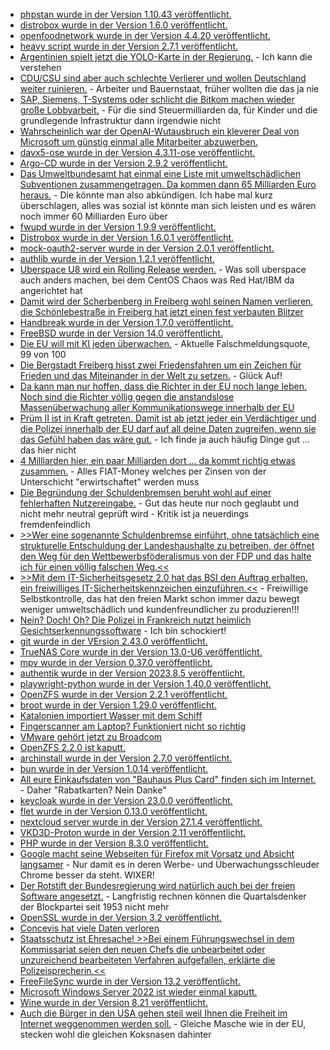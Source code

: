 * [phpstan wurde in der Version 1.10.43 veröffentlicht.](https://github.com/phpstan/phpstan/releases/tag/1.10.43)
* [distrobox wurde in der Version 1.6.0 veröffentlicht.](https://github.com/89luca89/distrobox/releases/tag/1.6.0)
* [openfoodnetwork wurde in der Version 4.4.20 veröffentlicht.](https://github.com/openfoodfoundation/openfoodnetwork/releases/tag/v4.4.20)
* [heavy script wurde in der Version 2.7.1 veröffentlicht.](https://github.com/Heavybullets8/heavy_script/releases/tag/v2.7.1)
* [Argentinien spielt jetzt die YOLO-Karte in der Regierung.](https://blog.fefe.de/?ts=9ba5b4fc) - Ich kann die verstehen
* [CDU/CSU sind aber auch schlechte Verlierer und wollen Deutschland weiter ruinieren.](https://blog.fefe.de/?ts=9ba5b7ba) - Arbeiter und Bauernstaat, früher wollten die das ja nie
* [SAP, Siemens, T-Systems oder schlicht die Bitkom machen wieder große Lobbyarbeit.](https://blog.fefe.de/?ts=9ba5a204) - Für die sind Steuermilliarden da, für Kinder und die grundlegende Infrastruktur dann irgendwie nicht
* [Wahrscheinlich war der OpenAI-Wutausbruch ein kleverer Deal von Microsoft um günstig einmal alle Mitarbeiter abzuwerben.](https://blog.fefe.de/?ts=9ba58ecb)
* [davx5-ose wurde in der Version 4.3.11-ose veröffentlicht.](https://github.com/bitfireAT/davx5-ose/releases/tag/v4.3.11-ose)
* [Argo-CD wurde in der Version 2.9.2 veröffentlicht.](https://github.com/argoproj/argo-cd/releases/tag/v2.9.2)
* [Das Umweltbundesamt hat einmal eine Liste mit umweltschädlichen Subventionen zusammengetragen. Da kommen dann 65 Milliarden Euro heraus.](https://blog.fefe.de/?ts=9ba24e2d) - Die könnte man also abkündigen. Ich habe mal kurz überschlagen, alles was sozial ist könnte man sich leisten und es wären noch immer 60 Milliarden Euro über
* [fwupd wurde in der Version 1.9.9 veröffentlicht.](https://github.com/fwupd/fwupd/releases/tag/1.9.9)
* [Distrobox wurde in der Version 1.6.0.1 veröffentlicht.](https://github.com/89luca89/distrobox/releases/tag/1.6.0.1)
* [mock-oauth2-server wurde in der Version 2.0.1 veröffentlicht.](https://github.com/navikt/mock-oauth2-server/releases/tag/2.0.1)
* [authlib wurde in der Version 1.2.1 veröffentlicht.](https://github.com/lepture/authlib/releases/tag/v1.2.1)
* [Uberspace U8 wird ein Rolling Release werden.](https://blog.uberspace.de/pakete-bauen-auf-u7/) - Was soll uberspace auch anders machen, bei dem CentOS Chaos was Red Hat/IBM da angerichtet hat
* [Damit wird der Scherbenberg in Freiberg wohl seinen Namen verlieren, die Schönlebestraße in Freiberg hat jetzt einen fest verbauten Blitzer](https://www.youtube.com/watch?v=l0GBWFj9sh0)
* [Handbreak wurde in der Version 1.7.0 veröffentlicht.](https://www.linux-magazin.de/news/handbrake-1-7-0-unterstuetzt-hardwarebeschleunigte-av1-encoder/)
* [FreeBSD wurde in der Version 14.0 veröffentlicht.](https://www.phoronix.com/news/FreeBSD-14.0-Released)
* [Die EU will mit KI jeden überwachen.](https://www.patrick-breyer.de/ki-eu-will-biometrische-massenueberwachung-im-oeffentlichen-raum-nach-europa-bringen/) - Aktuelle Falschmeldungsquote, 99 von 100
* [Die Bergstadt Freiberg hisst zwei Friedensfahren um ein Zeichen für Frieden und das Miteinander in der Welt zu setzen.](https://www.mdr.de/nachrichten/sachsen/chemnitz/freiberg/friedensfahne-schlossplatz-gymnasium-100.html) - Glück Auf!
* [Da kann man nur hoffen, dass die Richter in der EU noch lange leben. Noch sind die Richter völlig gegen die anstandslose Massenüberwachung aller Kommunikationswege innerhalb der EU](https://www.patrick-breyer.de/ehemaliger-eugh-richter-zur-chatkontrolle-eu-plaene-zum-wahllosen-durchsuchen-privater-nachrichten-und-zum-aufbrechen-sicherer-verschluesselungen-haben-vor-gericht-keine-chance/)
* [Prüm II ist in Kraft getreten. Damit ist ab jetzt jeder ein Verdächtiger und die Polizei innerhalb der EU darf auf all deine Daten zugreifen, wenn sie das Gefühl haben das wäre gut.](https://blog.fefe.de/?ts=9ba316bc) - Ich finde ja auch häufig Dinge gut ... das hier nicht
* [4 Milliarden hier, ein paar Milliarden dort ... da kommt richtig etwas zusammen.](https://blog.fefe.de/?ts=9ba31580) - Alles FIAT-Money welches per Zinsen von der Unterschicht "erwirtschaftet" werden muss
* [Die Begründung der Schuldenbremsen beruht wohl auf einer fehlerhaften Nutzereingabe.](https://blog.fefe.de/?ts=9ba31412) - Gut das heute nur noch geglaubt und nicht mehr neutral geprüft wird - Kritik ist ja neuerdings fremdenfeindlich
* [>>Wer eine sogenannte Schuldenbremse einführt, ohne tatsächlich eine strukturelle Entschuldung der Landeshaushalte zu betreiben, der öffnet den Weg für den Wettbewerbsföderalismus von der FDP und das halte ich für einen völlig falschen Weg.<<](https://blog.fefe.de/?ts=9ba3c61a)
* [>>Mit dem IT-Sicherheitsgesetz 2.0 hat das BSI den Auftrag erhalten, ein freiwilliges IT-Sicherheitskennzeichen einzuführen.<<](https://blog.fefe.de/?ts=9ba22aee) - Freiwillige Selbstkontrolle, das hat den freien Markt schon immer dazu bewegt weniger umweltschädlich und kundenfreundlicher zu produzieren!!!
* [Nein? Doch! Oh? Die Polizei in Frankreich nutzt heimlich Gesichtserkennungssoftware](https://netzpolitik.org/2023/medienrecherche-polizeien-in-frankreich-nutzen-heimlich-gesichtserkennungssoftware/) - Ich bin schockiert!
* [git wurde in der VErsion 2.43.0 veröffentlicht.](https://lwn.net/Articles/952121/)
* [TrueNAS Core wurde in der Version 13.0-U6 veröffentlicht.](https://github.com/truenas/documentation/releases/tag/TN13.0-U6)
* [mpv wurde in der Version 0.37.0 veröffentlicht.](https://github.com/mpv-player/mpv/releases/tag/v0.37.0)
* [authentik wurde in der Version 2023.8.5 veröffentlicht.](https://github.com/goauthentik/authentik/releases/tag/version/2023.8.5)
* [playwright-python wurde in der Version 1.40.0 veröffentlicht.](https://github.com/microsoft/playwright-python/releases/tag/v1.40.0)
* [OpenZFS wurde in der Version 2.2.1 veröffentlicht.](https://github.com/openzfs/zfs/releases/tag/zfs-2.2.1)
* [broot wurde in der Version 1.29.0 veröffentlicht.](https://github.com/Canop/broot/releases/tag/v1.29.0)
* [Katalonien importiert Wasser mit dem Schiff](https://blog.fefe.de/?ts=9ba08921)
* [Fingerscanner am Laptop? Funktioniert nicht so richtig](https://blog.fefe.de/?ts=9ba0e978)
* [VMware gehört jetzt zu Broadcom](https://blog.fefe.de/?ts=9ba0e176)
* [OpenZFS 2.2.0 ist kaputt.](https://www.phoronix.com/news/OpenZFS-2.2.1-Released)
* [archinstall wurde in der Version 2.7.0 veröffentlicht.](https://github.com/archlinux/archinstall/releases/tag/v2.7.0)
* [bun wurde in der Version 1.0.14 veröffentlicht.](https://github.com/oven-sh/bun/releases/tag/bun-v1.0.14)
* [All eure Einkaufsdaten von "Bauhaus Plus Card" finden sich im Internet.](https://blog.fefe.de/?ts=9ba19f95) - Daher "Rabatkarten? Nein Danke"
* [keycloak wurde in der Version 23.0.0 veröffentlicht.](https://github.com/keycloak/keycloak/releases/tag/23.0.0)
* [flet wurde in der Version 0.13.0 veröffentlicht.](https://github.com/flet-dev/flet/releases/tag/v0.13.0)
* [nextcloud server wurde in der Version 27.1.4 veröffentlicht.](https://github.com/nextcloud/server/releases/tag/v27.1.4)
* [VKD3D-Proton wurde in der Version 2.11 veröffentlicht.](https://www.phoronix.com/news/VKD3D-Proton-2.11-Released)
* [PHP wurde in der Version 8.3.0 veröffentlicht.](https://www.linux-magazin.de/news/php-8-3-0-veroeffentlicht/)
* [Google macht seine Webseiten für Firefox mit Vorsatz und Absicht langsamer](https://www.onli-blogging.de/2322/Linksammlung-472023.html) - Nur damit es in deren Werbe- und Überwachungsschleuder Chrome besser da steht. WIXER!
* [Der Rotstift der Bundesregierung wird natürlich auch bei der freien Software angesetzt.](https://www.linux-magazin.de/news/osba-kritisiert-kuerzungen-bei-open-source-im-bundeshaushalt/) - Langfristig rechnen können die Quartalsdenker der Blockpartei seit 1953 nicht mehr
* [OpenSSL wurde in der Version 3.2 veröffentlicht.](https://www.phoronix.com/news/OpenSSL-3.2-Released)
* [Concevis hat viele Daten verloren](https://blog.fefe.de/?ts=9b9e2a7e)
* [Staatsschutz ist Ehresache! >>Bei einem Führungswechsel in dem Kommissariat seien den neuen Chefs die unbearbeitet oder unzureichend bearbeiteten Verfahren aufgefallen, erklärte die Polizeisprecherin.<<](https://blog.fefe.de/?ts=9b9e27a4)
* [FreeFileSync wurde in der Version 13.2 veröffentlicht.](https://github.com/hkneptune/FreeFileSync/releases/tag/v13.2)
* [Microsoft Windows Server 2022 ist wieder einmal kaputt.](https://www.borncity.com/blog/2023/11/25/windows-server-2022-update-kb5032198-scheitert-mit-fehler-0x8007000d-0x800f081f/)
* [Wine wurde in der Version 8.21 veröffentlicht.](https://www.phoronix.com/news/Wine-8.21-Released)
* [Auch die Bürger in den USA gehen steil weil Ihnen die Freiheit im Internet weggenommen werden soll.](https://www.welcometohellworld.com/an-unholy-alliance/) - Gleiche Masche wie in der EU, stecken wohl die gleichen Koksnasen dahinter
